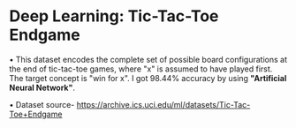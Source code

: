 # Deep Learning: Tic-Tac-Toe Endgame
• This dataset encodes the complete set of possible board configurations at the end of tic-tac-toe games, where "x" is assumed to have played first. The target concept is "win for x". I got 98.44% accuracy by using **"Artificial Neural Network"**.

• Dataset source- https://archive.ics.uci.edu/ml/datasets/Tic-Tac-Toe+Endgame
